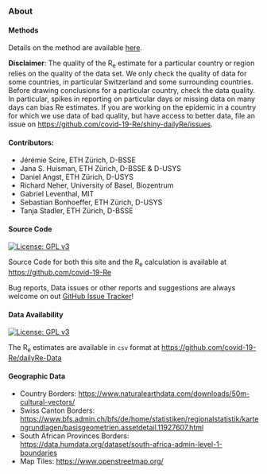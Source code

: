 ### About

#### Methods

Details on the method are available [here](https://ibz-shiny.ethz.ch/covid-19-re/methods.pdf).

**Disclaimer**: The quality of the R<sub>e</sub> estimate for a particular country or region relies on the quality of the data set. We only check the quality of data for some countries, in particular Switzerland and some surrounding countries.  Before drawing conclusions for a particular country, check the data quality. In particular, spikes in reporting on particular days or missing data on many days can bias Re estimates. If you are working on the epidemic in a country for which we use data of bad quality, but have access to better data, file an issue on https://github.com/covid-19-Re/shiny-dailyRe/issues.

#### Contributors:

  - Jérémie Scire, ETH Zürich, D-BSSE
  - Jana S. Huisman, ETH Zürich, D-BSSE & D-USYS
  - Daniel Angst, ETH Zürich, D-USYS
  - Richard Neher, University of Basel, Biozentrum
  - Gabriel Leventhal, MIT
  - Sebastian Bonhoeffer, ETH Zürich, D-USYS
  - Tanja Stadler, ETH Zürich, D-BSSE

#### Source Code
[![License: GPL v3](https://img.shields.io/badge/License-GPLv3-blue.svg)](https://www.gnu.org/licenses/gpl-3.0)

Source Code for both this site and the R<sub>e</sub> calculation is available at https://github.com/covid-19-Re 

Bug reports, Data issues or other reports and suggestions are always welcome on out [GitHub Issue Tracker](https://github.com/covid-19-Re/shiny-dailyRe/issues)!

#### Data Availability
[![License: GPL v3](https://img.shields.io/badge/License-GPLv3-blue.svg)](https://www.gnu.org/licenses/gpl-3.0)

The R<sub>e</sub> estimates are available in `csv` format at https://github.com/covid-19-Re/dailyRe-Data

#### Geographic Data

  - Country Borders: https://www.naturalearthdata.com/downloads/50m-cultural-vectors/
  - Swiss Canton Borders: https://www.bfs.admin.ch/bfs/de/home/statistiken/regionalstatistik/kartengrundlagen/basisgeometrien.assetdetail.11927607.html
  - South African Provinces Borders: https://data.humdata.org/dataset/south-africa-admin-level-1-boundaries
  - Map Tiles: https://www.openstreetmap.org/
